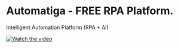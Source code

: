 # Automatiga - FREE RPA Platform.
Intelligent Automation Platform (RPA + AI)

[![Watch the video](https://i9.ytimg.com/vi_webp/hHN1VYU9DbA/mqdefault.webp?v=66f63734&sqp=CPis5LgG&rs=AOn4CLALS3s0AmWh49ydEECme54xGA3Eyw)](https://www.youtube.com/watch?v=hHN1VYU9DbA)


